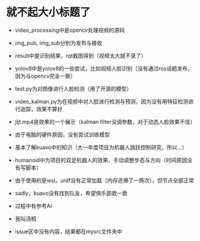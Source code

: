
# 就不起大小标题了

- video_processing中是opencv处理视频的源码
- img_pub, img_sub分别为发布与接收
- result中是识别结果，rqt截图得到（视频太大就不录了）

- yolov8中是yolov8的一些尝试，比如视频人脸识别（没有通过ros话题发布，因为与opencv完全一致）
- test.py为对图像进行人脸检测（用了开源的模型）
- video_kalman.py为在视频中对人脸进行检测与预测，因为没有用特征检测进行追踪，效果不算好
- jljt.mp4是效果的一个展示（kalman filter没调参数，对于动态人脸效果不佳）
- 由于电脑的硬件原因，没有尝试训练模型

- 基本了解kuavo中的知识（大一年度项目为机器人跳跃控制研究，所以...）
- humanoid中为项目的双足机器人的效果，手动调整步态与方向（时间原因没有写脚本）
- 由于使用的是wsl，urdf没有正常加载（内存还爆了一两次），但节点全部正常

- sadly，kuavo没有找到队友，希望俱乐部救一救
- 过程中有参考AI
- 我叫汤桐
- issue区中没有内容，结果都在mysrc文件夹中
